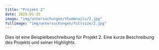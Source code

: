 ```yaml
---
title: "Projekt 2"
date: 2025-01-25
image: "img/untersuchungen/thumbnails/2.jpg"
fullimage: "img/untersuchungen/fullsize/2.jpg"
---
```

Dies ist eine Beispielbeschreibung für Projekt 2. Eine kurze Beschreibung des Projekts und seiner Highlights.
